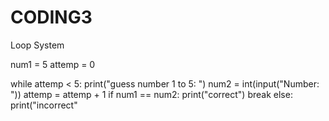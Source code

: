 # CODING3
Loop System

num1 = 5
attemp = 0

while attemp < 5:
    print("guess number 1 to 5: ")
    num2 = int(input("Number: "))
    attemp = attemp + 1
    if num1 == num2:
        print("correct")
        break
    else:
        print("incorrect"
